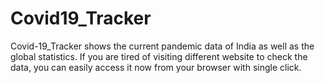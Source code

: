 # Covid19_Tracker
Covid-19_Tracker shows the current pandemic data of India as well as the global statistics. If you are tired of visiting different website to check the data, you can easily access it now from your browser with single click.
